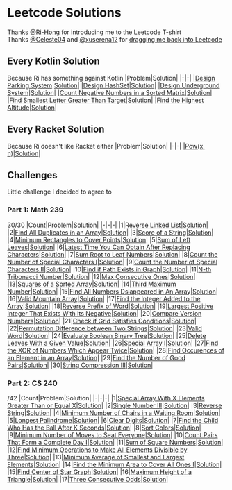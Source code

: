 # Leetcode Solutions
Thanks [@Ri-Hong](https://github.com/Ri-Hong) for introducing me to the Leetcode T-shirt  
Thanks [@Celeste04](https://github.com/Celeste04) and [@xuserena12](https://github.com/xuserena12) for [dragging me back into Leetcode](#challenges)

## Every Kotlin Solution
Because Ri has something against Kotlin
|Problem|Solution|
|-|-|
|[Design Parking System](https://leetcode.com/problems/design-parking-system/)|[Solution](./Daily%20Challenge/2023/05%20-%20May/2023-05-29/ParkingSystem.kt)|
|[Design HashSet](https://leetcode.com/problems/design-hashset/)|[Solution](./Daily%20Challenge/2023/05%20-%20May/2023-05-30/MyHashSet.kt)|
|[Design Underground System](https://leetcode.com/problems/design-underground-system/)|[Solution](./Daily%20Challenge/2023/05%20-%20May/2023-05-31/UndergroundSystem.kt)|
|[Count Negative Numbers in a Sorted Matrix](https://leetcode.com/problems/count-negative-numbers-in-a-sorted-matrix/)|[Solution](./Daily%20Challenge/2023/06%20-%20June/2023-06-08/Solution.kt)|
|[Find Smallest Letter Greater Than Target](https://leetcode.com/problems/find-smallest-letter-greater-than-target/)|[Solution](./Daily%20Challenge/2023/06%20-%20June/2023-06-09/Solution.kt)|
|[Find the Highest Altitude](https://leetcode.com/problems/find-the-highest-altitude)|[Solution](./Daily%20Challenge/2023/06%20-%20June/2023-06-19/Solution.kt)|

## Every Racket Solution
Because Ri doesn't like Racket either
|Problem|Solution|
|-|-|
|[Pow(x, n)](https://leetcode.com/problems/powx-n/)|[Solution](./Daily%20Challenge/2023/07%20-%20July/2023-07-24/solution.rkt)|

## Challenges
Little challenge I decided to agree to
### Part 1: Math 239
30/30
|Count|Problem|Solution|
|-|-|-|
|1|[Reverse Linked List](https://leetcode.com/problems/reverse-linked-list/description/)|[Solution](./Daily%20Challenge/2024/03%20-%20March/2024-03-21/solution.py)|
|2|[Find All Duplicates in an Array](https://leetcode.com/problems/find-all-duplicates-in-an-array/description/)|[Solution](./Daily%20Challenge/2024/03%20-%20March/2024-03-25/solution.py)|
|3|[Score of a String](https://leetcode.com/problems/score-of-a-string/description/)|[Solution](./Biweekly%20Contests/Biweekly%20Contest%20128/Score%20of%20a%20String/solution.py)|
|4|[Minimum Rectangles to Cover Points](https://leetcode.com/problems/minimum-rectangles-to-cover-points/description/)|[Solution](./Biweekly%20Contests/Biweekly%20Contest%20128/Minimum%20Rectanges%20to%20Cover%20Points/solution.py)|
|5|[Sum of Left Leaves](https://leetcode.com/problems/sum-of-left-leaves/description/)|[Solution](./Daily%20Challenge/2024/04%20-%20April/2024-04-14/solution.py)|
|6|[Latest Time You Can Obtain After Replacing Characters](https://leetcode.com/problems/latest-time-you-can-obtain-after-replacing-characters/description/)|[Solution](./Weekly%20Contests/Weekly%20Contest%20393/Latest%20Time%20You%20Can%20Obtain%20After%20Replacing%20Characters/solution.py)|
|7|[Sum Root to Leaf Numbers](https://leetcode.com/problems/sum-root-to-leaf-numbers/description/)|[Solution](./Daily%20Challenge/2024/04%20-%20April/2024-04-15/solution.py)|
|8|[Count the Number of Special Characters I](https://leetcode.com/problems/count-the-number-of-special-characters-i/description/)|[Solution](./Weekly%20Contests/Weekly%20Contest%20394/Count%20the%20Number%20of%20Special%20Characters%20I/solution.py)|
|9|[Count the Number of Special Characters II](https://leetcode.com/problems/count-the-number-of-special-characters-ii/description/)|[Solution](./Weekly%20Contests/Weekly%20Contest%20394/Count%20the%20Number%20of%20Special%20Characters%20II/solution.py)|
|10|[Find if Path Exists in Graph](https://leetcode.com/problems/find-if-path-exists-in-graph/description/)|[Solution](./Daily%20Challenge/2024/04%20-%20April/2024-04-21/solution.py)|
|11|[N-th Tribonacci Number](https://leetcode.com/problems/n-th-tribonacci-number/description/)|[Solution](./Daily%20Challenge/2024/04%20-%20April/2024-04-24/solution.py)|
|12|[Max Consecutive Ones](https://leetcode.com/problems/max-consecutive-ones/)|[Solution](./Learning/Arrays/Max%20Consecutive%20Ones/solution.py)|
|13|[Squares of a Sorted Array](https://leetcode.com/problems/squares-of-a-sorted-array/)|[Solution](./Learning/Arrays/Squares%20of%20a%20Sorted%20Array/solution.py)|
|14|[Third Maximum Number](https://leetcode.com/problems/third-maximum-number/description/)|[Solution](./Learning/Arrays/Third%20Maximum%20Number/solution.py)|
|15|[Find All Numbers Dsiappeared in An Array](https://leetcode.com/problems/find-all-numbers-disappeared-in-an-array/description/)|[Solution](./Learning/Arrays/Find%20All%20Numbers%20Dsiappeared%20in%20An%20Array/solution.py)|
|16|[Valid Mountain Array](https://leetcode.com/problems/valid-mountain-array/description/)|[Solution](./Learning/Arrays/Valid%20Mountain%20Array/solution.py)|
|17|[Find the Integer Added to the Array](https://leetcode.com/problems/find-the-integer-added-to-array-i/description/)|[Solution](./Weekly%20Contests/Weekly%20Contest%20395/Find%20the%20Integer%20Added%20to%20the%20Array%20I/solution.py)|
|18|[Reverse Prefix of Word](https://leetcode.com/problems/reverse-prefix-of-word/description/)|[Solution](./Daily%20Challenge/2024/05%20-%20May/2024-05-01/solution.py)|
|19|[Largest Positive Integer That Exists With Its Negative](https://leetcode.com/problems/largest-positive-integer-that-exists-with-its-negative/description/)|[Solution](./Daily%20Challenge/2024/05%20-%20May/2024-05-02/solution.py)|
|20|[Compare Version Numbers](https://leetcode.com/problems/compare-version-numbers/description/)|[Solution](./Daily%20Challenge/2024/05%20-%20May/2024-05-03/solution.py)|
|21|[Check if Grid Satisfies Conditions](https://leetcode.com/problems/check-if-grid-satisfies-conditions/description)|[Solution](./Biweekly%20Contests/Biweekly%20Contest%20130/Check%20if%20Grid%20Satisfies%20Conditions3/solution.py)|
|22|[Permutation Difference between Two Strings](https://leetcode.com/problems/permutation-difference-between-two-strings)|[Solution](./Weekly%20Contests/Weekly%20Contest%20397/Permutation%20Difference%20between%20Two%20Strings/solution.py)|
|23|[Valid Word](https://leetcode.com/problems/valid-word/description/)|[Solution](./Weekly%20Contests/Weekly%20Contest%20396/Valid%20Word/solution.py)|
|24|[Evaluate Boolean Binary Tree](https://leetcode.com/problems/evaluate-boolean-binary-tree/description/)|[Solution](./Daily%20Challenge/2024/05%20-%20May/2024-05-16/solution.py)|
|25|[Delete Leaves With a Given Value](https://leetcode.com/problems/delete-leaves-with-a-given-value/description/)|[Solution](./Daily%20Challenge/2024/05%20-%20May/2024-06-17/solution.py)|
|26|[Special Array I](https://leetcode.com/problems/special-array-i/description/)|[Solution](./Weekly%20Contests/Weekly%20Contest%20398/Special%20Array%20I/solution.py)|
|27|[Find the XOR of Numbers Which Appear Twice](https://leetcode.com/problems/find-the-xor-of-numbers-which-appear-twice/description/)|[Solution](./Biweekly%20Contests/Biweekly%20Contest%20131/Find%20the%20XOR%20of%20Numbers%20Which%20Appear%20Twice/solution.py)|
|28|[Find Occurences of an Element in an Array](https://leetcode.com/problems/find-occurrences-of-an-element-in-an-array/description/)|[Solution](./Biweekly%20Contests/Biweekly%20Contest%20131/Find%20Occurences%20of%20an%20Element%20in%20an%20Array/solution.py)|
|29|[Find the Number of Good Pairs](https://leetcode.com/problems/find-the-number-of-good-pairs-i/description/)|[Solution](./Weekly%20Contests/Weekly%20Contest%20399/Find%20the%20Number%20of%20Good%20Pairs/solution.py)|
|30|[String Compression III](https://leetcode.com/problems/string-compression-iii/description/)|[Solution](./Weekly%20Contests/Weekly%20Contest%20399/String%20Compression%20III/solution.py)|

### Part 2: CS 240
/42
|Count|Problem|Solution|
|-|-|-|
|1|[Special Array With X Elements Greater Than or Equal X](https://leetcode.com/problems/special-array-with-x-elements-greater-than-or-equal-x/description/)|[Solution](./Daily%20Challenge/2024/05%20-%20May/2024-05-27/solution.py)|
|2|[Single Number III](https://leetcode.com/problems/single-number-iii/description/)|[Solution](./Daily%20Challenge/2024/05%20-%20May/2024-05-31/solution.py)|
|3|[Reverse String](https://leetcode.com/problems/reverse-string/description/)|[Solution](./Daily%20Challenge/2024/06%20-%20June/2024-06-02/solution.py)|
|4|[Minimum Number of Chairs in a Waiting Room](https://leetcode.com/problems/minimum-number-of-chairs-in-a-waiting-room/description/)|[Solution](./Weekly%20Contests/Weekly%20Contest%20400/Minimum%20Number%20of%20Chairs%20in%20a%20Waiting%20Room/solution.py)|
|5|[Longest Palindrome](https://leetcode.com/problems/longest-palindrome/description/)|[Solution](./Daily%20Challenge/2024/06%20-%20June/2024-06-04/solution.py)|
|6|[Clear Digits](https://leetcode.com/problems/clear-digits/)|[Solution](./Biweekly%20Contests/Biweekly%20Contest%20132/Clear%20Digits/solution.py)|
|7|[Find the Child Who Has the Ball After K Seconds](https://leetcode.com/problems/find-the-child-who-has-the-ball-after-k-seconds/)|[Solution](./Weekly%20Contests/Weekly%20Contest%20401/Find%20the%20Child%20Who%20Has%20the%20Ball%20After%20K%20Seconds/solution.py)|
|8|[Sort Colors](https://leetcode.com/problems/sort-colors/)|[Solution](./Daily%20Challenge/2024/06%20-%20June/2024-06-12/solution.py)|
|9|[Minimum Number of Moves to Seat Everyone](https://leetcode.com/problems/minimum-number-of-moves-to-seat-everyone/)|[Solution](./Daily%20Challenge/2024/06%20-%20June/2024-06-13/solution.py)|
|10|[Count Pairs That Form a Complete Day I](https://leetcode.com/problems/count-pairs-that-form-a-complete-day-i/)|[Solution](./Weekly%20Contests/Weekly%20Contest%20402/Count%20Pairs%20That%20Form%20a%20Complete%20Day%20I/solution.py)|
|11|[Sum of Square Numbers](https://leetcode.com/problems/sum-of-square-numbers/description/)|[Solution](./Daily%20Challenge/2024/06%20-%20June/2024-06-17/solution.py)|
|12|[Find Minimum Operations to Make All Elements Divisible by Three](https://leetcode.com/problems/find-minimum-operations-to-make-all-elements-divisible-by-three/)|[Solution](./Biweekly%20Contests/Bieweekly%20Contest%20133/Find%20Minimum%20Operations%20to%20Make%20All%20Elements%20Divisible%20by%20Three/solution.py)|
|13|[Minimum Average of Smallest and Largest Elements](https://leetcode.com/problems/minimum-average-of-smallest-and-largest-elements/)|[Solution](./Weekly%20Contests/Weekly%20Contest%20403/Minimum%20Average%20of%20Smallest%20and%20Largest%20Elements/solution.py)|
|14|[Find the Minimum Area to Cover All Ones I](https://leetcode.com/problems/find-the-minimum-area-to-cover-all-ones-i/)|[Solution](./Weekly%20Contests/Weekly%20Contest%20403/Find%20the%20Minimum%20Area%20to%20Cover%20All%20Ones%20I/solution.py)|
|15|[Find Center of Star Graph](https://leetcode.com/problems/find-center-of-star-graph/description/)|[Solution](./Daily%20Challenge/2024/06%20-%20June/2024-06-27/solution.py)|
|16|[Maximum Height of a Triangle](https://leetcode.com/problems/maximum-height-of-a-triangle/)|[Solution](./Weekly%20Contests/Weekly%20Contest%20404/Maximum%20Height%20of%20a%20Triangle/solution.py)|
|17|[Three Consecutive Odds](https://leetcode.com/problems/three-consecutive-odds/description/)|[Solution](./Daily%20Challenge/2024/07%20-%20July/2024-07-01/solution.py)|
